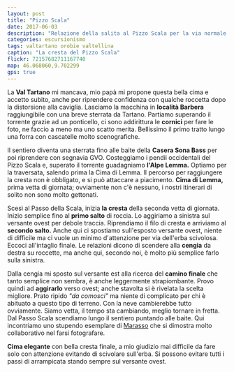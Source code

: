 ```yaml
---
layout: post
title: "Pizzo Scala"
date: 2017-06-03
description: "Relazione della salita al Pizzo Scala per la via normale con partenza dalla località Barbera in Val Tartano (Val Corta)"
categories: escursionismo
tags: valtartano orobie valtellina
caption: "La cresta del Pizzo Scala"
flickr: 72157682711167740
map: 46.068060,9.702299
gps: true
---
```


La **Val Tartano** mi mancava, mio papà mi propone questa bella cima e accetto subito, anche per riprendere confidenza con qualche roccetta dopo la distorsione alla caviglia. Lasciamo la macchina in **località Barbera** raggiungibile con una breve sterrata da Tartano. Partiamo superando il torrente grazie ad un ponticello, ci sono addirittura le **cornici** per fare le foto, ne faccio a meno ma uno scatto merita. Bellissimo il primo tratto lungo una forra con cascatelle molto scenografiche.

Il sentiero diventa una sterrata fino alle baite della **Casera Sona Bass** per poi riprendere con segnavia GVO. Costeggiamo i pendii occidentali del Pizzo Scala e, superato il torrente guadagniamo **l'Alpe Lemma.** Optiamo per la traversata, salendo prima la Cima di Lemma. Il percorso per raggiungere la cresta non è obbligato, e si può attaccare a piacimento. **Cima di Lemma,** prima vetta di giornata; ovviamente non c'è nessuno, i nostri itinerari di solito non sono molto gettonati.

Scesi al Passo della Scala, inizia **la cresta** della seconda vetta di giornata. Inizio semplice fino al **primo salto** di roccia. Lo aggiriamo a sinistra sul versante ovest per debole traccia. Riprendiamo il filo di cresta e arriviamo al **secondo salto.** Anche qui ci spostiamo sull'esposto versante ovest, niente di difficile ma ci vuole un minimo d'attenzione per via dell'erba scivolosa. Eccoci all'intaglio finale. Le relazioni dicono di scendere alla **cengia** da destra su roccette, ma anche qui, secondo noi, è molto più semplice farlo sulla sinistra.

Dalla cengia mi sposto sul versante est alla ricerca del **camino finale** che tanto semplice non sembra, è anche leggermente strapiombante. Provo quindi ad **aggirarlo** verso ovest; anche stavolta si è rivelata la scelta migliore. Prato ripido *"da comosci"* ma niente di complicato per chi è abituato a questo tipo di terreno. Con la neve cambierebbe tutto ovviamente. Siamo vetta, il tempo sta cambiando, meglio tornare in fretta. Dal Passo Scala scendiamo lungo il sentiero puntando alle baite. Qui incontriamo uno stupendo esemplare di <a href="https://it.wikipedia.org/wiki/Vipera_berus" target="_blank">Marasso</a> che si dimostra molto collaborativo nel farsi fotografare. 

**Cima elegante** con bella cresta finale, a mio giudizio mai difficile da fare solo con attenzione evitando di scivolare sull'erba. Si possono evitare tutti i passi di arrampicata stando sempre sul versante ovest.

